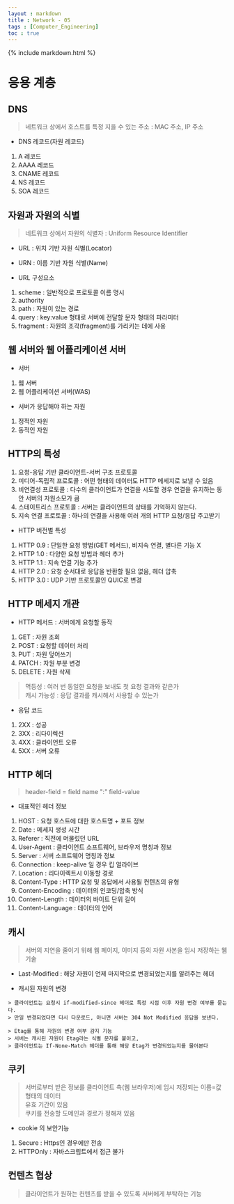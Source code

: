 ```yaml
---
layout : markdown
title : Network - 05
tags : [Computer_Engineering]
toc : true
---
```


{% include markdown.html %}

# 응용 계층

## DNS

> 네트워크 상에서 호스트를 특정 지을 수 있는 주소 : MAC 주소, IP 주소

- DNS 레코드(자원 레코드)
1. A 레코드
2. AAAA 레코드
3. CNAME 레코드
4. NS 레코드
5. SOA 레코드

## 자원과 자원의 식별

> 네트워크 상에서 자원의 식별자 : Uniform Resource Identifier

- URL : 위치 기반 자원 식별(Locator)
- URN : 이름 기반 자원 식별(Name)

- URL 구성요소
1. scheme : 일반적으로 프로토콜 이름 명시
2. authority
3. path : 자원이 있는 경로
4. query : key:value 형태로 서버에 전달할 문자 형태의 파라미터
5. fragment : 자원의 조각(fragment)를 가리키는 데에 사용

## 웹 서버와 웹 어플리케이션 서버

- 서버
1. 웹 서버
2. 웹 어플리케이션 서버(WAS)

- 서버가 응답해야 하는 자원
1. 정적인 자원
2. 동적인 자원

## HTTP의 특성

1. 요청-응답 기반 클라이언트-서버 구조 프로토콜
2. 미디어-독립적 프로토콜 : 어떤 형태의 데이터도 HTTP 메세지로 보낼 수 있음
3. 비연결성 프로토콜 : 다수의 클라이언트가 연결을 시도할 경우 연결을 유지하는 동안 서버의 자원소모가 큼
4. 스테이트리스 프로토콜 : 서버는 클라이언트의 상태를 기억하지 않는다.
5. 지속 연결 프로토콜 : 하나의 연결을 사용해 여러 개의 HTTP 요청/응답 주고받기

- HTTP 버전별 특성
1. HTTP 0.9 : 단일한 요청 방법(GET 메서드), 비지속 연결, 별다른 기능 X
2. HTTP 1.0 : 다양한 요청 방법과 헤더 추가
3. HTTP 1.1 : 지속 연결 기능 추가
4. HTTP 2.0 : 요청 순서대로 응답을 반환할 필요 없음, 헤더 압축
5. HTTP 3.0 : UDP 기반 프로토콜인 QUIC로 변경

## HTTP 메세지 개관

- HTTP 메서드 : 서버에게 요청할 동작
1. GET : 자원 조회
2. POST : 요청할 데이터 처리
3. PUT : 자원 덮어쓰기
4. PATCH : 자원 부분 변경
5. DELETE : 자원 삭제

> 멱등성 : 여러 번 동일한 요청을 보내도 첫 요청 결과와 같은가  
> 캐시 가능성 : 응답 결과를 캐시해서 사용할 수 있는가

- 응답 코드
1. 2XX : 성공
2. 3XX : 리다이렉션
3. 4XX : 클라이언트 오류
4. 5XX : 서버 오류

## HTTP 헤더

> header-field = field name ":" field-value

- 대표적인 헤더 정보
1. HOST : 요청 호스트에 대한 호스트명 + 포트 정보
2. Date : 메세지 생성 시간
3. Referer : 직전에 머물렀던 URL
4. User-Agent : 클라이언트 소프트웨어, 브라우저 명칭과 정보
5. Server : 서버 소프트웨어 명칭과 정보
6. Connection : keep-alive 일 경우 킵 얼라이브
7. Location : 리다이렉트시 이동할 경로
8. Content-Type : HTTP 요청 및 응답에서 사용될 컨텐츠의 유형
9. Content-Encoding : 데이터의 인코딩/압축 방식
10. Content-Length : 데이터의 바이트 단위 길이
11. Content-Language : 데이터의 언어

## 캐시

> 서버의 지연을 줄이기 위해 웹 페이지, 이미지 등의 자원 사본을 임시 저장하는 웹 기술

- Last-Modified : 해당 자원이 언제 마지막으로 변경되었는지를 알려주는 헤더

- 캐시된 자원의 변경

```
> 클라이언트는 요청시 if-modified-since 헤더로 특정 시점 이후 자원 변경 여부를 묻는다.  
> 만일 변경되었다면 다시 다운로드, 아니면 서버는 304 Not Modified 응답을 보낸다.

> Etag를 통해 자원의 변경 여부 감지 기능  
> 서버는 캐시된 자원이 Etag라는 식별 문자를 붙이고,  
> 클라이언트는 If-None-Match 헤더를 통해 해당 Etag가 변경되었는지를 물어본다
```

## 쿠키

> 서버로부터 받은 정보를 클라이언트 측(웹 브라우저)에 임시 저장되는 이름=값 형태의 데이터  
> 유효 기간이 있음  
> 쿠키를 전송할 도메인과 경로가 정해져 있음

- cookie 의 보안기능
1. Secure : Https인 경우에만 전송
2. HTTPOnly : 자바스크립트에서 접근 불가

## 컨텐츠 협상

> 클라이언트가 원하는 컨텐츠를 받을 수 있도록 서버에게 부탁하는 기능
